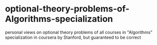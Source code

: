 # optional-theory-problems-of-Algorithms-specialization
personal views on optional theory problems of all courses in "Algorithms" specialization in coursera by Stanford, but guaranteed to be correct
